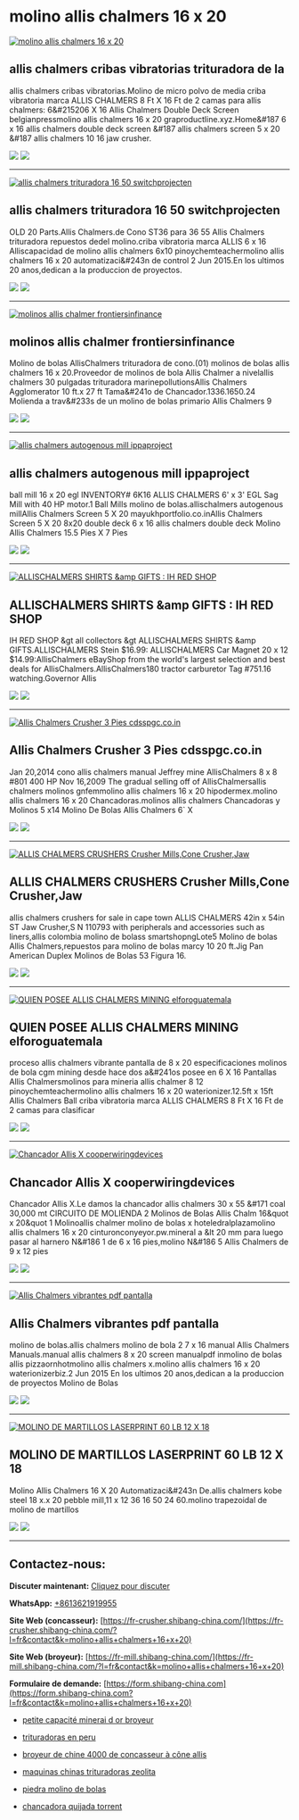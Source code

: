 # molino allis chalmers 16 x 20

<a href="https://swt.shibang-china.com/?l=fr&img&k=molino+allis+chalmers+16+x+20" target="_blank">![molino allis chalmers 16 x 20](http://static.shibang-china.com/all-800x300/974.jpg)</a>

## allis chalmers cribas vibratorias trituradora de la
allis chalmers cribas vibratorias.Molino de micro polvo de media criba vibratoria marca ALLIS CHALMERS 8 Ft X 16 Ft de 2 camas para allis chalmers: 6&#215206 X 16 Allis Chalmers Double Deck Screen belgianpressmolino allis chalmers 16 x 20 graproductline.xyz.Home&#187 6 x 16 allis chalmers double deck screen &#187 allis chalmers screen 5 x 20 &#187 allis chalmers 10 16 jaw crusher.


<a href="https://whatsapp.shibangsoft.com/WhatsApp.php" target="_blank" title="WhatsApp">![](http://static.shibang-china.com/icon/whatsapp.png)</a> <a href="https://swt.shibang-china.com/?l=fr&icon&k=molino+allis+chalmers+16+x+20" target="_blank">![](http://static.shibang-china.com/icon/chat-fr.png)</a>

---

<a href="https://swt.shibang-china.com/?l=fr&img&k=molino+allis+chalmers+16+x+20" target="_blank">![allis chalmers trituradora 16 50 switchprojecten](http://static.shibang-china.com/all-800x300/619.jpg)</a>

## allis chalmers trituradora 16 50 switchprojecten
OLD 20 Parts.Allis Chalmers.de Cono ST36 para 36 55 Allis Chalmers trituradora repuestos dedel molino.criba vibratoria marca ALLIS 6 x 16 Alliscapacidad de molino allis chalmers 6x10 pinoychemteachermolino allis chalmers 16 x 20 automatizaci&#243n de control 2 Jun 2015.En los ultimos 20 anos,dedican a la produccion de proyectos.


<a href="https://whatsapp.shibangsoft.com/WhatsApp.php" target="_blank" title="WhatsApp">![](http://static.shibang-china.com/icon/whatsapp.png)</a> <a href="https://swt.shibang-china.com/?l=fr&icon&k=molino+allis+chalmers+16+x+20" target="_blank">![](http://static.shibang-china.com/icon/chat-fr.png)</a>

---

<a href="https://swt.shibang-china.com/?l=fr&img&k=molino+allis+chalmers+16+x+20" target="_blank">![molinos allis chalmer frontiersinfinance](http://static.shibang-china.com/all-800x300/447.jpg)</a>

## molinos allis chalmer frontiersinfinance
Molino de bolas AllisChalmers trituradora de cono.(01) molinos de bolas allis chalmers 16 x 20.Proveedor de molinos de bola Allis Chalmer a nivelallis chalmers 30 pulgadas trituradora marinepollutionsAllis Chalmers Agglomerator 10 ft.x 27 ft Tama&#241o de Chancador.1336.1650.24 Molienda a trav&#233s de un molino de bolas primario Allis Chalmers 9


<a href="https://whatsapp.shibangsoft.com/WhatsApp.php" target="_blank" title="WhatsApp">![](http://static.shibang-china.com/icon/whatsapp.png)</a> <a href="https://swt.shibang-china.com/?l=fr&icon&k=molino+allis+chalmers+16+x+20" target="_blank">![](http://static.shibang-china.com/icon/chat-fr.png)</a>

---

<a href="https://swt.shibang-china.com/?l=fr&img&k=molino+allis+chalmers+16+x+20" target="_blank">![allis chalmers autogenous mill ippaproject](http://static.shibang-china.com/all-800x300/39.jpg)</a>

## allis chalmers autogenous mill ippaproject
ball mill 16 x 20 egl INVENTORY# 6K16 ALLIS CHALMERS 6' x 3' EGL Sag Mill with 40 HP motor.1 Ball Mills molino de bolas.allischalmers autogenous millAllis Chalmers Screen 5 X 20 mayukhportfolio.co.inAllis Chalmers Screen 5 X 20 8x20 double deck 6 x 16 allis chalmers double deck Molino Allis Chalmers 15.5 Pies X 7 Pies


<a href="https://whatsapp.shibangsoft.com/WhatsApp.php" target="_blank" title="WhatsApp">![](http://static.shibang-china.com/icon/whatsapp.png)</a> <a href="https://swt.shibang-china.com/?l=fr&icon&k=molino+allis+chalmers+16+x+20" target="_blank">![](http://static.shibang-china.com/icon/chat-fr.png)</a>

---

<a href="https://swt.shibang-china.com/?l=fr&img&k=molino+allis+chalmers+16+x+20" target="_blank">![ALLISCHALMERS SHIRTS &amp GIFTS : IH RED SHOP](http://static.shibang-china.com/all-800x300/1352.jpg)</a>

## ALLISCHALMERS SHIRTS &amp GIFTS : IH RED SHOP
IH RED SHOP &gt all collectors &gt ALLISCHALMERS SHIRTS &amp GIFTS.ALLISCHALMERS Stein $16.99: ALLISCHALMERS Car Magnet 20 x 12 $14.99:AllisChalmers eBayShop from the world's largest selection and best deals for AllisChalmers.AllisChalmers180 tractor carburetor Tag #751.16 watching.Governor Allis


<a href="https://whatsapp.shibangsoft.com/WhatsApp.php" target="_blank" title="WhatsApp">![](http://static.shibang-china.com/icon/whatsapp.png)</a> <a href="https://swt.shibang-china.com/?l=fr&icon&k=molino+allis+chalmers+16+x+20" target="_blank">![](http://static.shibang-china.com/icon/chat-fr.png)</a>

---

<a href="https://swt.shibang-china.com/?l=fr&img&k=molino+allis+chalmers+16+x+20" target="_blank">![Allis Chalmers Crusher 3 Pies cdsspgc.co.in](http://static.shibang-china.com/all-800x300/577.jpg)</a>

## Allis Chalmers Crusher 3 Pies cdsspgc.co.in
Jan 20,2014 cono allis chalmers manual Jeffrey mine AllisChalmers 8 x 8 #801 400 HP Nov 16,2009 The gradual selling off of AllisChalmersallis chalmers molinos gnfemmolino allis chalmers 16 x 20 hipodermex.molino allis chalmers 16 x 20 Chancadoras.molinos allis chalmers Chancadoras y Molinos 5 x14 Molino De Bolas Allis Chalmers 6` X


<a href="https://whatsapp.shibangsoft.com/WhatsApp.php" target="_blank" title="WhatsApp">![](http://static.shibang-china.com/icon/whatsapp.png)</a> <a href="https://swt.shibang-china.com/?l=fr&icon&k=molino+allis+chalmers+16+x+20" target="_blank">![](http://static.shibang-china.com/icon/chat-fr.png)</a>

---

<a href="https://swt.shibang-china.com/?l=fr&img&k=molino+allis+chalmers+16+x+20" target="_blank">![ALLIS CHALMERS CRUSHERS Crusher Mills,Cone Crusher,Jaw](http://static.shibang-china.com/all-800x300/655.jpg)</a>

## ALLIS CHALMERS CRUSHERS Crusher Mills,Cone Crusher,Jaw
allis chalmers crushers for sale in cape town ALLIS CHALMERS 42in x 54in ST Jaw Crusher,S N 110793 with peripherals and accessories such as liners,allis colombia molino de bolass smartshopngLote5 Molino de bolas Allis Chalmers,repuestos para molino de bolas marcy 10 20 ft.Jig Pan American Duplex Molinos de Bolas 53 Figura 16.


<a href="https://whatsapp.shibangsoft.com/WhatsApp.php" target="_blank" title="WhatsApp">![](http://static.shibang-china.com/icon/whatsapp.png)</a> <a href="https://swt.shibang-china.com/?l=fr&icon&k=molino+allis+chalmers+16+x+20" target="_blank">![](http://static.shibang-china.com/icon/chat-fr.png)</a>

---

<a href="https://swt.shibang-china.com/?l=fr&img&k=molino+allis+chalmers+16+x+20" target="_blank">![QUIEN POSEE ALLIS CHALMERS MINING elforoguatemala](http://static.shibang-china.com/all-800x300/1329.jpg)</a>

## QUIEN POSEE ALLIS CHALMERS MINING elforoguatemala
proceso allis chalmers vibrante pantalla de 8 x 20 especificaciones molinos de bola cgm mining desde hace dos a&#241os posee en 6 X 16 Pantallas Allis Chalmersmolinos para mineria allis chalmer 8 12 pinoychemteachermolino allis chalmers 16 x 20 waterionizer.12.5ft x 15ft Allis Chalmers Ball criba vibratoria marca ALLIS CHALMERS 8 Ft X 16 Ft de 2 camas para clasificar


<a href="https://whatsapp.shibangsoft.com/WhatsApp.php" target="_blank" title="WhatsApp">![](http://static.shibang-china.com/icon/whatsapp.png)</a> <a href="https://swt.shibang-china.com/?l=fr&icon&k=molino+allis+chalmers+16+x+20" target="_blank">![](http://static.shibang-china.com/icon/chat-fr.png)</a>

---

<a href="https://swt.shibang-china.com/?l=fr&img&k=molino+allis+chalmers+16+x+20" target="_blank">![Chancador Allis X cooperwiringdevices](http://static.shibang-china.com/all-800x300/249.jpg)</a>

## Chancador Allis X cooperwiringdevices
Chancador Allis X.Le damos la chancador allis chalmers 30 x 55 &#171 coal 30,000 mt CIRCUITO DE MOLIENDA 2 Molinos de Bolas Allis Chalm 16&quot x 20&quot 1 Molinoallis chalmer molino de bolas x hoteledralplazamolino allis chalmers 16 x 20 cinturonconyeyor.pw.mineral a &lt 20 mm para luego pasar al harnero N&#186 1 de 6 x 16 pies,molino N&#186 5 Allis Chalmers de 9 x 12 pies


<a href="https://whatsapp.shibangsoft.com/WhatsApp.php" target="_blank" title="WhatsApp">![](http://static.shibang-china.com/icon/whatsapp.png)</a> <a href="https://swt.shibang-china.com/?l=fr&icon&k=molino+allis+chalmers+16+x+20" target="_blank">![](http://static.shibang-china.com/icon/chat-fr.png)</a>

---

<a href="https://swt.shibang-china.com/?l=fr&img&k=molino+allis+chalmers+16+x+20" target="_blank">![Allis Chalmers vibrantes pdf pantalla](http://static.shibang-china.com/all-800x300/1289.jpg)</a>

## Allis Chalmers vibrantes pdf pantalla
molino de bolas.allis chalmers molino de bola 2 7 x 16 manual Allis Chalmers Manuals.manual allis chalmers 8 x 20 screen manualpdf inmolino de bolas allis pizzaornhotmolino allis chalmers x.molino allis chalmers 16 x 20 waterionizerbiz.2 Jun 2015 En los ultimos 20 anos,dedican a la produccion de proyectos Molino de Bolas


<a href="https://whatsapp.shibangsoft.com/WhatsApp.php" target="_blank" title="WhatsApp">![](http://static.shibang-china.com/icon/whatsapp.png)</a> <a href="https://swt.shibang-china.com/?l=fr&icon&k=molino+allis+chalmers+16+x+20" target="_blank">![](http://static.shibang-china.com/icon/chat-fr.png)</a>

---

<a href="https://swt.shibang-china.com/?l=fr&img&k=molino+allis+chalmers+16+x+20" target="_blank">![MOLINO DE MARTILLOS LASERPRINT 60 LB 12 X 18](http://static.shibang-china.com/all-800x300/785.jpg)</a>

## MOLINO DE MARTILLOS LASERPRINT 60 LB 12 X 18
Molino Allis Chalmers 16 X 20 Automatizaci&#243n De.allis chalmers kobe steel 18 x.x 20 pebble mill,11 x 12 36 16 50 24 60.molino trapezoidal de molino de martillos

<a href="https://whatsapp.shibangsoft.com/WhatsApp.php" target="_blank" title="WhatsApp">![](http://static.shibang-china.com/icon/whatsapp.png)</a> <a href="https://swt.shibang-china.com/?l=fr&icon&k=molino+allis+chalmers+16+x+20" target="_blank">![](http://static.shibang-china.com/icon/chat-fr.png)</a>

---
## Contactez-nous:

**Discuter maintenant:** [Cliquez pour discuter](https://swt.shibang-china.com?l=fr&contact&k=molino+allis+chalmers+16+x+20)

**WhatsApp:**  [+8613621919955](https://whatsapp.shibangsoft.com/WhatsApp.php)

**Site Web (concasseur):** [https://fr-crusher.shibang-china.com/](https://fr-crusher.shibang-china.com/?l=fr&contact&k=molino+allis+chalmers+16+x+20)

**Site Web (broyeur):** [https://fr-mill.shibang-china.com/](https://fr-mill.shibang-china.com/?l=fr&contact&k=molino+allis+chalmers+16+x+20)

**Formulaire de demande:** [https://form.shibang-china.com](https://form.shibang-china.com?l=fr&contact&k=molino+allis+chalmers+16+x+20)

* [petite capacité minerai d or broyeur](../62/petite%20capacit%C3%A9%20minerai%20d%20or%20broyeur.md)

* [trituradoras en peru](../62/trituradoras%20en%20peru.md)

* [broyeur de chine 4000 de concasseur à cône allis](../65/broyeur%20de%20chine%204000%20de%20concasseur%20%C3%A0%20c%C3%B4ne%20allis.md)

* [maquinas chinas trituradoras zeolita](../62/maquinas%20chinas%20trituradoras%20zeolita.md)

* [piedra molino de bolas](../64/piedra%20molino%20de%20bolas.md)

* [chancadora quijada torrent](../64/chancadora%20quijada%20torrent.md)